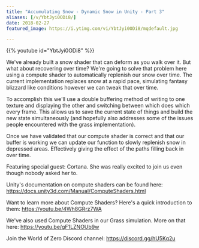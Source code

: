 ```yaml
---
title: "Accumulating Snow - Dynamic Snow in Unity - Part 3"
aliases: [/v/YbtJyi0ODi8/]
date: 2018-02-27
featured_image: https://i.ytimg.com/vi/YbtJyi0ODi8/mqdefault.jpg

---
```


{{% youtube id="YbtJyi0ODi8" %}}

We've already built a snow shader that can deform as you walk over it. But what about recovering over time? We're going to solve that problem here using a compute shader to automatically replenish our snow over time. The current implementation replaces snow at a rapid pace, simulating fantasy blizzard like conditions however we can tweak that over time.

To accomplish this we'll use a double buffering method of writing to one texture and displaying the other and switching between which does which every frame. This allows us to save the current state of things and build the new state simultaneously (and hopefully also addresses some of the issues people encountered with the grass implementation).

Once we have validated that our compute shader is correct and that our buffer is working we can update our function to slowly replenish snow in depressed areas. Effectively giving the effect of the paths filling back in over time.

Featuring special guest: Cortana. She was really excited to join us even though nobody asked her to.

Unity's documentation on compute shaders can be found here: https://docs.unity3d.com/Manual/ComputeShaders.html

Want to learn more about Compute Shaders? Here's a quick introduction to them: https://youtu.be/4Wh8GRrz7WA

We've also used Compute Shaders in our Grass simulation. More on that here: https://youtu.be/gF1LZNOUb9w

Join the World of Zero Discord channel: https://discord.gg/hU5Kq2u